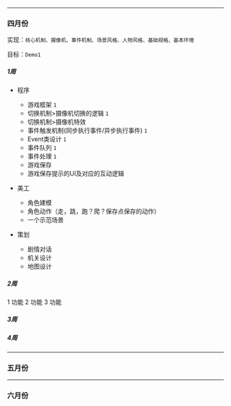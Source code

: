 - - -
### 四月份

实现：``核心机制、摄像机、事件机制、场景风格、人物风格、基础规格、基本环境``

目标：``Demo1``

##### 1周

* 程序
  - 游戏框架  ``1``
  - 切换机制>摄像机切换的逻辑 ``1``
  - 切换机制>摄像机特效
  - 事件触发机制(同步执行事件/异步执行事件) ``1`` 
  - Event类设计 ``1``
  - 事件队列  ``1``
  - 事件处理  ``1``
  - 游戏保存
  - 游戏保存提示的UI及对应的互动逻辑

* 美工
  - 角色建模
  - 角色动作（走，跳，跑？爬？保存点保存的动作）
  - 一个示范场景

* 策划
  - 剧情对话
  - 机关设计
  - 地图设计

##### 2周

1 功能
2 功能
3 功能

##### 3周

##### 4周

- - -
### 五月份
- - -
### 六月份
